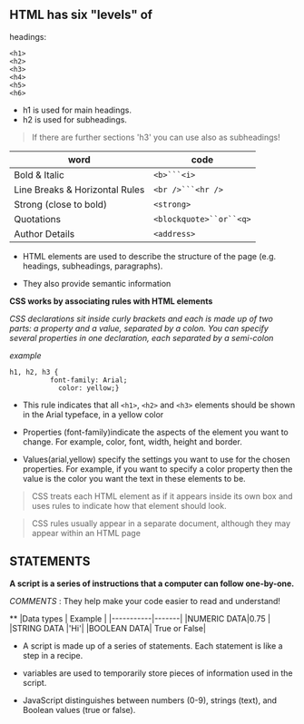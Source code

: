 ## HTML has six "levels" of 
headings:

```
<h1>
<h2>
<h3>
<h4>
<h5>
<h6>

```
- h1 is used for main headings.
- h2 is used for subheadings.

> If there are further sections 'h3' you can use also as subheadings!


|       word          |   code        |
|---------------|------------|
|Bold & Italic | ``<b>```<i>``|
|Line Breaks & Horizontal Rules|``<br />```<hr />``|
| Strong (close to bold)  | ``<strong>``|
|Quotations|```<blockquote>``or``<q>```|
|Author Details |``<address>``|
 
 * HTML elements are used to describe the structure of 
the page (e.g. headings, subheadings, paragraphs).


*  They also provide semantic information

**CSS works by associating rules with HTML elements**
 
 *CSS declarations sit inside curly brackets and each is made up of two 
parts: a property and a value, separated by a colon. You can specify 
several properties in one declaration, each separated by a semi-colon*

*example*

```
h1, h2, h3 {
          font-family: Arial;
            color: yellow;}

```

- This rule indicates that all `<h1>`, 
`<h2>` and `<h3>` elements 
should be shown in the Arial 
typeface, in a yellow color

- Properties (font-family)indicate the aspects 
of the element you want to 
change. For example, color, font, 
width, height and border.

- Values(arial,yellow) specify the settings 
you want to use for the chosen 
properties. For example, if you 
want to specify a color property 
then the value is the color you 
want the text in these elements 
to be.


> CSS treats each HTML element as if it appears inside 
its own box and uses rules to indicate how that 
element should look.

> CSS rules usually appear in a separate document, 
although they may appear within an HTML page


## STATEMENTS 

**A script is a series of instructions that a computer can follow one-by-one.** 

*COMMENTS* : They help make your code easier to read and understand!

**
|Data types  |   Example    |
|-----------|-------|
|NUMERIC DATA|0.75 |
|STRING DATA |'Hi'|
|BOOLEAN DATA| True or False|

- A script is made up of a series of statements. Each 
statement is like a step in a recipe. 

- variables are used to temporarily store pieces of 
information used in the script. 

- JavaScript distinguishes between numbers (0-9), 
strings (text), and Boolean values (true or false). 

